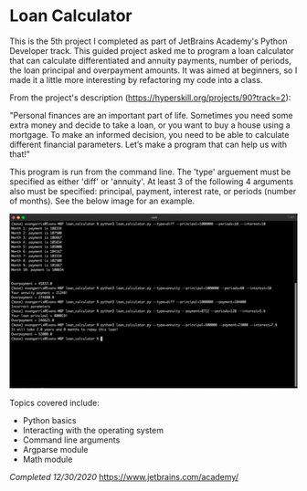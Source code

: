 # Loan Calculator

This is the 5th project I completed as part of JetBrains Academy's Python Developer track. This guided project asked me to program a loan calculator that can calculate differentiated and annuity payments, number of periods, the loan principal and overpayment amounts. It was aimed at beginners, so I made it a little more interesting by refactoring my code into a class.

From the project's description (https://hyperskill.org/projects/90?track=2):

"Personal finances are an important part of life. Sometimes you need some extra money and decide to take a loan, or you want to buy a house using a mortgage. To make an informed decision, you need to be able to calculate different financial parameters. Let’s make a program that can help us with that!"

This program is run from the command line. The 'type' arguement must be specified as either 'diff' or 'annuity'. At least 3 of the following 4 arguments also must be specified: principal, payment, interest rate, or periods (number of months). See the below image for an example.

![alt text](https://github.com/egarris/loan_calculator/blob/main/loan_calculator.png)

Topics covered include:
- Python basics
- Interacting with the operating system
- Command line arguments
- Argparse module
- Math module

*Completed 12/30/2020*
https://www.jetbrains.com/academy/

